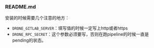 ### README.md

安装的时候需要几个注意的地方：

- `DRONE_GITLAB_SERVER`：填写值的时候一定写上http或者https
- `DRONE_RPC_SECRET`：这个参数必须要写，否则在跑pipeline的时候一直是pending的状态。

# 